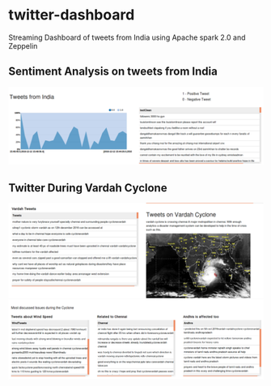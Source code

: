 # twitter-dashboard
Streaming Dashboard of tweets from India using Apache spark 2.0 and Zeppelin

## Sentiment Analysis on tweets from India

![India Tweets](https://github.com/gautham20/twitter-dashboard/blob/master/images/IndiaTweets.png)

## Twitter During Vardah Cyclone

![Vardah1](https://github.com/gautham20/twitter-dashboard/blob/master/images/Vardah.png)
![Vardah2](https://github.com/gautham20/twitter-dashboard/blob/master/images/vardahTopics.png)

